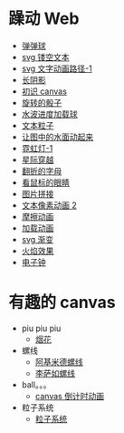 # 躁动 Web

- [弹弹球](http://sukura9527.github.io/fancy-web/弹弹球)
- [svg 镂空文本](http://sukura9527.github.io/fancy-web/svg镂空文本)
- [svg 文字动画路径-1](http://sukura9527.github.io/fancy-web/svg文字动画路径-1)
- [长阴影](http://sukura9527.github.io/fancy-web/长阴影)
- [初识 canvas](http://sukura9527.github.io/fancy-web/初识canvas)
- [旋转的骰子](http://sukura9527.github.io/fancy-web/旋转的骰子)
- [水波进度加载球](http://sukura9527.github.io/fancy-web/水波进度加载球)
- [文本粒子](http://sukura9527.github.io/fancy-web/文本粒子)
- [让图中的水面动起来](http://sukura9527.github.io/fancy-web/让图中的水面动起来)
- [霓虹灯-1](http://sukura9527.github.io/fancy-web/霓虹灯-1)
- [星际穿越](http://sukura9527.github.io/fancy-web/星际穿越)
- [翻折的字母](http://sukura9527.github.io/fancy-web/翻折的字母)
- [看鼠标的眼睛](http://sukura9527.github.io/fancy-web/看鼠标的眼睛)
- [图片拼接](http://sukura9527.github.io/fancy-web/图片拼接)
- [文本像素动画 2](http://sukura9527.github.io/fancy-web/文本像素动画2)
- [摩擦动画](http://sukura9527.github.io/fancy-web/摩擦动画)
- [加载动画](http://sukura9527.github.io/fancy-web/加载动画)
- [svg 渐变](http://sukura9527.github.io/fancy-web/svg渐变)
- [火焰效果](http://sukura9527.github.io/fancy-web/火焰效果)
- [电子钟](http://sukura9527.github.io/fancy-web/电子钟)

# 有趣的 canvas

- piu piu piu
  - [烟花](http://sukura9527.github.io/fancy-web/烟花)
- 螺线
  - [阿基米德螺线](http://sukura9527.github.io/fancy-web/阿基米德螺线)
  - [李萨如螺线](http://sukura9527.github.io/fancy-web/李萨如螺线)
- ball。。。
  - [canvas 倒计时动画](http://sukura9527.github.io/fancy-web/canvas倒计时动画)
- 粒子系统
  - [粒子系统](http://sukura9527.github.io/fancy-web/粒子系统)
